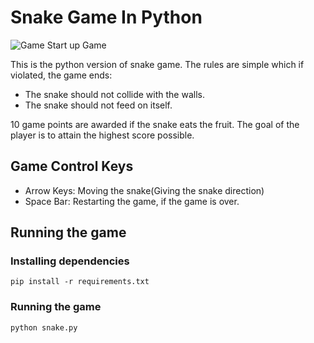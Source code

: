 # Snake Game In Python
![Game Start up Game](https://ik.imagekit.io/8mch78q847k/startup_screen_DwUq9AELI.png?ik-sdk-version=javascript-1.4.3&updatedAt=1671638669884)

This is the python version of snake game. The rules are simple which if violated, the game ends:
* The snake should not collide with the walls.
* The snake should not feed on itself.

10 game points are awarded if the snake eats the fruit. The goal of the player is to attain the highest score possible.

## Game Control Keys

* Arrow Keys: Moving the snake(Giving the snake direction)
* Space Bar: Restarting the game, if the game is over.

## Running the game

### Installing dependencies

`pip install -r requirements.txt`

### Running the game

`python snake.py`
